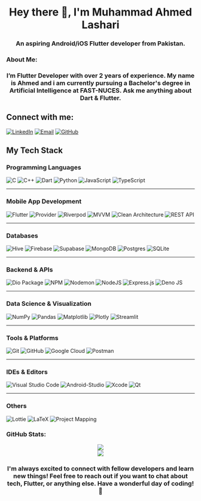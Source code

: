 <h1 align="center">
  Hey there 👋,   I'm Muhammad Ahmed Lashari  
</h1>
<h3 align="center">
 An aspiring Android/iOS Flutter developer from Pakistan.
</h3>


### About Me:
<h3 align="center">
 I’m Flutter Developer with over 2 years of experience. My name is Ahmed and i am currently pursuing a Bachelor's degree in Artificial Intelligence at FAST-NUCES. Ask me anything about Dart & Flutter.
</h3>


## Connect with me:
[![LinkedIn](https://img.shields.io/badge/LinkedIn-0A66C2?style=for-the-badge&logo=linkedin&logoColor=white)](https://www.linkedin.com/in/muhammad-ahmed-lashari-826761289/)
[![Email](https://img.shields.io/badge/Email-D14836?style=for-the-badge&logo=gmail&logoColor=white)](mailto:ahmedlashari.official@gmail.com)
[![GitHub](https://img.shields.io/badge/GitHub-181717?style=for-the-badge&logo=github&logoColor=white)](https://github.com/Ahmed-lashari)

## My Tech Stack

### Programming Languages
![C](https://img.shields.io/badge/c-%2300599C.svg?style=for-the-badge&logo=c&logoColor=white)
![C++](https://img.shields.io/badge/c++-%2300599C.svg?style=for-the-badge&logo=c%2B%2B&logoColor=white)
![Dart](https://img.shields.io/badge/dart-%230175C2.svg?style=for-the-badge&logo=dart&logoColor=white)
![Python](https://img.shields.io/badge/python-3670A0?style=for-the-badge&logo=python&logoColor=ffdd54)
![JavaScript](https://img.shields.io/badge/javascript-%23323330.svg?style=for-the-badge&logo=javascript&logoColor=%23F7DF1E)
![TypeScript](https://img.shields.io/badge/TypeScript-3178C6?style=for-the-badge&logo=typescript&logoColor=white)

---

### Mobile App Development
![Flutter](https://img.shields.io/badge/Flutter-%2302569B.svg?style=for-the-badge&logo=Flutter&logoColor=white)
![Provider](https://img.shields.io/badge/Provider-02569B?style=for-the-badge&logo=flutter&logoColor=white)
![Riverpod](https://img.shields.io/badge/Riverpod-3C873A?style=for-the-badge&logo=leaflet&logoColor=white)
![MVVM](https://img.shields.io/badge/MVVM-0F172A?style=for-the-badge&logo=code&logoColor=white)
![Clean Architecture](https://img.shields.io/badge/Clean_Architecture-1E293B?style=for-the-badge&logo=structure&logoColor=white)
![REST API](https://img.shields.io/badge/REST_API-121212?style=for-the-badge&logo=postman&logoColor=orange)

---

### Databases
![Hive](https://img.shields.io/badge/Hive-F3CD00?style=for-the-badge&logo=hive&logoColor=black)
![Firebase](https://img.shields.io/badge/firebase-%23039BE5.svg?style=for-the-badge&logo=firebase)
![Supabase](https://img.shields.io/badge/Supabase-3ECF8E?style=for-the-badge&logo=supabase&logoColor=white)
![MongoDB](https://img.shields.io/badge/MongoDB-47A248?style=for-the-badge&logo=mongodb&logoColor=white)
![Postgres](https://img.shields.io/badge/postgres-%23316192.svg?style=for-the-badge&logo=postgresql&logoColor=white)
![SQLite](https://img.shields.io/badge/sqlite-%2307405e.svg?style=for-the-badge&logo=sqlite&logoColor=white)

---

### Backend & APIs
![Dio Package](https://img.shields.io/badge/dio-007AFF?style=for-the-badge&logo=flutter&logoColor=white)
![NPM](https://img.shields.io/badge/NPM-%23CB3837.svg?style=for-the-badge&logo=npm&logoColor=white)
![Nodemon](https://img.shields.io/badge/NODEMON-%23323330.svg?style=for-the-badge&logo=nodemon&logoColor=%BBDEAD)
![NodeJS](https://img.shields.io/badge/node.js-6DA55F?style=for-the-badge&logo=node.js&logoColor=white)
![Express.js](https://img.shields.io/badge/express.js-%23404d59.svg?style=for-the-badge&logo=express&logoColor=%2361DAFB)
![Deno JS](https://img.shields.io/badge/deno%20js-000000?style=for-the-badge&logo=deno&logoColor=white)

---

### Data Science & Visualization
![NumPy](https://img.shields.io/badge/numpy-%23013243.svg?style=for-the-badge&logo=numpy&logoColor=white)
![Pandas](https://img.shields.io/badge/pandas-%23150458.svg?style=for-the-badge&logo=pandas&logoColor=white)
![Matplotlib](https://img.shields.io/badge/Matplotlib-%23ffffff.svg?style=for-the-badge&logo=Matplotlib&logoColor=black)
![Plotly](https://img.shields.io/badge/Plotly-%233F4F75.svg?style=for-the-badge&logo=plotly&logoColor=white)
![Streamlit](https://img.shields.io/badge/Streamlit-%23FE4B4B.svg?style=for-the-badge&logo=streamlit&logoColor=white)

---

### Tools & Platforms
![Git](https://img.shields.io/badge/git-%23F05033.svg?style=for-the-badge&logo=git&logoColor=white)
![GitHub](https://img.shields.io/badge/github-%23121011.svg?style=for-the-badge&logo=github&logoColor=white)
![Google Cloud](https://img.shields.io/badge/GoogleCloud-%234285F4.svg?style=for-the-badge&logo=google-cloud&logoColor=white)
![Postman](https://img.shields.io/badge/Postman-FF6C37?style=for-the-badge&logo=postman&logoColor=white)

---

### IDEs & Editors
![Visual Studio Code](https://img.shields.io/badge/Visual_Studio_Code-007ACC?style=for-the-badge&logo=visual-studio-code&logoColor=white)
![Android-Studio](https://img.shields.io/badge/androidstudio-%23FFFFFF.svg?style=for-the-badge&logo=androidstudio&logoColor=black)
![Xcode](https://img.shields.io/badge/xcode-1575F9?style=for-the-badge&logo=xcode&logoColor=white)
![Qt](https://img.shields.io/badge/Qt-%23217346.svg?style=for-the-badge&logo=Qt&logoColor=white)

---

### Others
![Lottie](https://img.shields.io/badge/Lottie-00BCD4?style=for-the-badge&logo=lottie&logoColor=white)
![LaTeX](https://img.shields.io/badge/latex-%23008080.svg?style=for-the-badge&logo=latex&logoColor=white)
![Project Mapping](https://img.shields.io/badge/Project_Mapping-6C63FF?style=for-the-badge&logo=mapbox&logoColor=white)


### GitHub Stats:  
<div align="center">
  <img src="https://github-readme-stats.vercel.app/api/top-langs/?username=ahmed-lashari&theme=light&hide_border=true&include_all_commits=true&count_private=true&layout=compact" />
</div>

<div align="center">
  <img src="https://nirzak-streak-stats.vercel.app/?user=ahmed-lashari&theme=light&hide_border=true" />
</div>

<h3 align="center">
 I'm always excited to connect with fellow developers and learn new things! Feel free to reach out if you want to chat about tech, Flutter, or anything else. Have a wonderful day of coding! 🚀
</h3>
